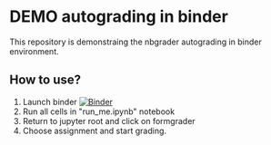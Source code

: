 # DEMO autograding in binder
This repository is demonstraing the nbgrader autograding in binder environment. 
## How to use?
1. Launch binder [![Binder](https://mybinder.org/badge_logo.svg)](https://mybinder.org/v2/gh/jjur/demo-sss-test-binder/master)
2. Run all cells in "run_me.ipynb" notebook
3. Return to jupyter root and click on formgrader
4. Choose assignment and start grading.